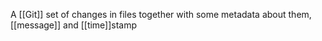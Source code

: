 A [[Git]] set of changes in files together with some metadata about them, [[message]] and [[time]]stamp
